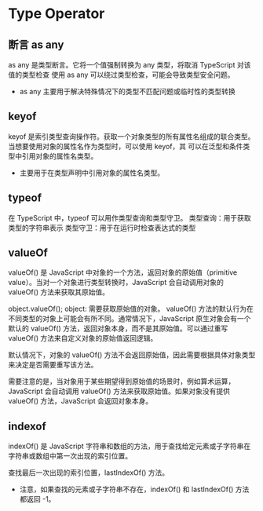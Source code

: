 # Type Operator

## 断言 as any

as any 是类型断言。它将一个值强制转换为 any 类型，将取消 TypeScript 对该值的类型检查
使用 as any 可以绕过类型检查，可能会导致类型安全问题。

-   as any 主要用于解决特殊情况下的类型不匹配问题或临时性的类型转换

## keyof

keyof 是索引类型查询操作符。获取一个对象类型的所有属性名组成的联合类型。当想要使用对象的属性名作为类型时，可以使用 keyof，其
可以在泛型和条件类型中引用对象的属性名类型。

-   主要用于在类型声明中引用对象的属性名类型。

## typeof

在 TypeScript 中，typeof 可以用作类型查询和类型守卫。
类型查询：用于获取类型的字符串表示
类型守卫：用于在运行时检查表达式的类型

## valueOf

valueOf() 是 JavaScript 中对象的一个方法，返回对象的原始值（primitive value）。当对一个对象进行类型转换时，JavaScript 会自动调用对象的 valueOf() 方法来获取其原始值。

object.valueOf();
object: 需要获取原始值的对象。
valueOf() 方法的默认行为在不同类型的对象上可能会有所不同。通常情况下，JavaScript 原生对象会有一个默认的 valueOf() 方法，返回对象本身，而不是其原始值。可以通过重写 valueOf() 方法来自定义对象的原始值返回逻辑。

默认情况下，对象的 valueOf() 方法不会返回原始值，因此需要根据具体对象类型来决定是否需要重写该方法。

需要注意的是，当对象用于某些期望得到原始值的场景时，例如算术运算，JavaScript 会自动调用 valueOf() 方法来获取原始值。如果对象没有提供 valueOf() 方法，JavaScript 会返回对象本身。

## indexof

indexOf() 是 JavaScript 字符串和数组的方法，用于查找给定元素或子字符串在字符串或数组中第一次出现的索引位置。

查找最后一次出现的索引位置，lastIndexOf() 方法。

-   注意，如果查找的元素或子字符串不存在，indexOf() 和 lastIndexOf() 方法都返回 -1。

